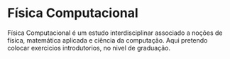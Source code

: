 # Física Computacional

Física Computacional é um estudo interdisciplinar associado a noções de física, matemática aplicada e ciência da computação. Aqui pretendo colocar exercicios introdutorios, no nivel de graduação.
